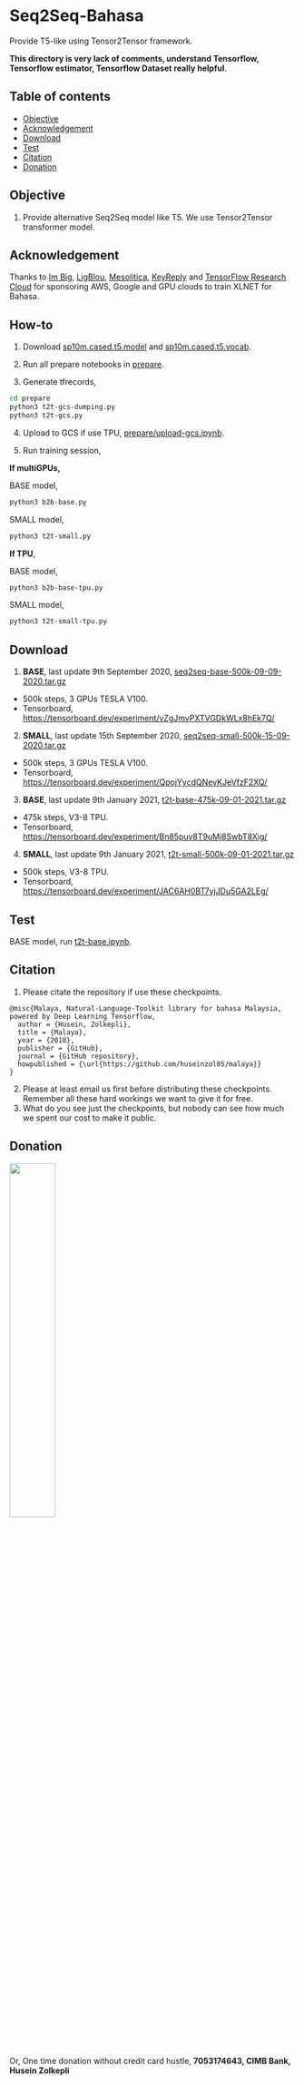 # Seq2Seq-Bahasa

Provide T5-like using Tensor2Tensor framework.

**This directory is very lack of comments, understand Tensorflow, Tensorflow estimator, Tensorflow Dataset really helpful**.

## Table of contents
  * [Objective](#objective)
  * [Acknowledgement](#acknowledgement)
  * [Download](#download)
  * [Test](#test)
  * [Citation](#citation)
  * [Donation](#donation)

## Objective

1. Provide alternative Seq2Seq model like T5. We use Tensor2Tensor transformer model.

## Acknowledgement

Thanks to [Im Big](https://www.facebook.com/imbigofficial/), [LigBlou](https://www.facebook.com/ligblou), [Mesolitica](https://mesolitica.com/), [KeyReply](https://www.keyreply.com/) and [TensorFlow Research Cloud](https://www.tensorflow.org/tfrc) for sponsoring AWS, Google and GPU clouds to train XLNET for Bahasa.

## How-to

1. Download [sp10m.cased.t5.model](../preprocess/sp10m.cased.t5.model) and [sp10m.cased.t5.vocab](../preprocess/sp10m.cased.t5.vocab).

2. Run all prepare notebooks in [prepare](prepare).

3. Generate tfrecords,

```bash
cd prepare
python3 t2t-gcs-dumping.py
python3 t2t-gcs.py
```

4. Upload to GCS if use TPU, [prepare/upload-gcs.ipynb](prepare/upload-gcs.ipynb).

5. Run training session,

**If multiGPUs,**

BASE model,
```bash
python3 b2b-base.py
```

SMALL model,
```bash
python3 t2t-small.py
```

**If TPU**,

BASE model,
```bash
python3 b2b-base-tpu.py
```

SMALL model,
```bash
python3 t2t-small-tpu.py
```

## Download

1. **BASE**, last update 9th September 2020, [seq2seq-base-500k-09-09-2020.tar.gz](https://f000.backblazeb2.com/file/malaya-model/bert-bahasa/seq2seq-base-500k-09-09-2020.tar.gz)

  - 500k steps, 3 GPUs TESLA V100.
  - Tensorboard, https://tensorboard.dev/experiment/vZgJmvPXTVGDkWLx8hEk7Q/

2. **SMALL**, last update 15th September 2020, [seq2seq-small-500k-15-09-2020.tar.gz](https://f000.backblazeb2.com/file/malaya-model/bert-bahasa/seq2seq-base-500k-15-09-2020.tar.gz)

  - 500k steps, 3 GPUs TESLA V100.
  - Tensorboard, https://tensorboard.dev/experiment/QpojYycdQNevKJeVfzF2XQ/

3. **BASE**, last update 9th January 2021, [t2t-base-475k-09-01-2021.tar.gz](https://f000.backblazeb2.com/file/malaya-model/bert-bahasa/t2t-base-475k-09-01-2021.tar.gz)

  - 475k steps, V3-8 TPU.
  - Tensorboard, https://tensorboard.dev/experiment/Bn85puv8T9uMj8SwbT8Xig/

4. **SMALL**, last update 9th January 2021, [t2t-small-500k-09-01-2021.tar.gz](https://f000.backblazeb2.com/file/malaya-model/bert-bahasa/t2t-small-500k-09-01-2021.tar.gz)

  - 500k steps, V3-8 TPU.
  - Tensorboard, https://tensorboard.dev/experiment/JAC6AH0BT7yjJDu5GA2LEg/

## Test

BASE model, run [t2t-base.ipynb](t2t-base.ipynb).

## Citation

1. Please citate the repository if use these checkpoints.

```
@misc{Malaya, Natural-Language-Toolkit library for bahasa Malaysia, powered by Deep Learning Tensorflow,
  author = {Husein, Zolkepli},
  title = {Malaya},
  year = {2018},
  publisher = {GitHub},
  journal = {GitHub repository},
  howpublished = {\url{https://github.com/huseinzol05/malaya}}
}
```

2. Please at least email us first before distributing these checkpoints. Remember all these hard workings we want to give it for free.
3. What do you see just the checkpoints, but nobody can see how much we spent our cost to make it public.

## Donation

<a href="https://www.patreon.com/bePatron?u=7291337"><img src="https://static1.squarespace.com/static/54a1b506e4b097c5f153486a/t/58a722ec893fc0a0b7745b45/1487348853811/patreon+art.jpeg" width="40%"></a>

Or, One time donation without credit card hustle, **7053174643, CIMB Bank, Husein Zolkepli**